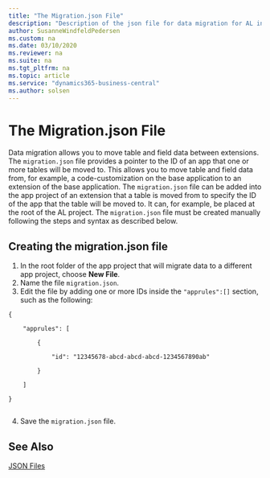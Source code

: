 ```yaml
---
title: "The Migration.json File"
description: "Description of the json file for data migration for AL in Business Central."
author: SusanneWindfeldPedersen
ms.custom: na
ms.date: 03/10/2020
ms.reviewer: na
ms.suite: na
ms.tgt_pltfrm: na
ms.topic: article
ms.service: "dynamics365-business-central"
ms.author: solsen
---
```


# The Migration.json File
Data migration allows you to move table and field data between extensions. The `migration.json` file provides a pointer to the ID of an app that one or more tables will be moved to. This allows you to move table and field data from, for example, a code-customization on the base application to an extension of the base application. The `migration.json` file can be added into the app project of an extension that a table is moved from to specify the ID of the app that the table will be moved to. It can, for example, be placed at the root of the AL project. The `migration.json` file must be created manually following the steps and syntax as described below.

## Creating the migration.json file

1) In the root folder of the app project that will migrate data to a different app project, choose **New File**.
2) Name the file `migration.json`.
3) Edit the file by adding one or more IDs inside the `"apprules":[]` section, such as the following:

```
{ 

    "apprules": [ 

        { 

            "id": "12345678-abcd-abcd-abcd-1234567890ab" 

        } 

    ] 

} 
 
```
4) Save the `migration.json` file.

## See Also

[JSON Files](devenv-json-files.md)  

